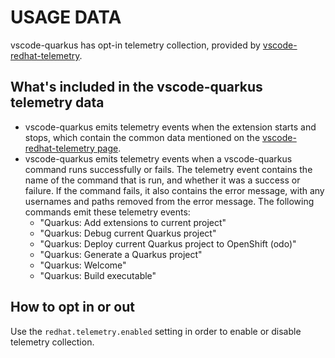 # USAGE DATA

vscode-quarkus has opt-in telemetry collection, provided by [vscode-redhat-telemetry](https://github.com/redhat-developer/vscode-redhat-telemetry).

## What's included in the vscode-quarkus telemetry data

 * vscode-quarkus emits telemetry events when the extension starts and stops,
   which contain the common data mentioned on the
   [vscode-redhat-telemetry page](https://github.com/redhat-developer/vscode-redhat-telemetry/blob/master/USAGE_DATA.md#common-data).
 * vscode-quarkus emits telemetry events when a vscode-quarkus command runs successfully or fails.
   The telemetry event contains the name of the command that is run, and whether it was a success or failure.
   If the command fails, it also contains the error message, with any usernames and paths removed from the error message.
   The following commands emit these telemetry events:
    * "Quarkus: Add extensions to current project"
    * "Quarkus: Debug current Quarkus project"
    * "Quarkus: Deploy current Quarkus project to OpenShift (odo)"
    * "Quarkus: Generate a Quarkus project"
    * "Quarkus: Welcome"
    * "Quarkus: Build executable"

## How to opt in or out

Use the `redhat.telemetry.enabled` setting in order to enable or disable telemetry collection.
